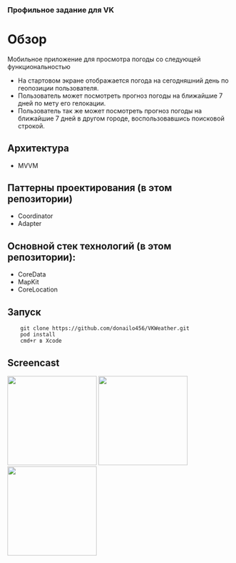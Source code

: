 ### Профильное задание для VK
# Обзор
Мобильное приложение для просмотра погоды со следующей функциональностью

- На стартовом экране отображается погода на сегодняшний день по геопозиции пользователя.
- Пользователь может посмотреть прогноз погоды на ближайшие 7 дней по мету его гелокации.
- Пользователь так же может посмотреть прогноз погоды на ближайшие 7 дней в другом городе, воспользовавшись поисковой строкой.

## Архитектура
- MVVM

## Паттерны проектирования (в этом репозитории)

- Coordinator
- Adapter

## Основной стек технологий (в этом репозитории):

- CoreData
- MapKit
- CoreLocation

## Запуск

```
    git clone https://github.com/donailo456/VKWeather.git
    pod install
    cmd+r в Xcode 
```

## Screencast

<img src="https://sun9-78.userapi.com/impg/nR3jQ22fTMpO9-XJb27Dj29Sp6tcBS2ZX4GgMg/xIC5n_LgfZk.jpg?size=998x2160&quality=95&sign=ec6045931de0f6a8fad541d885f9ff72&type=album" width="200" /> <img src="https://sun9-10.userapi.com/impg/fseGsLDgBCqLK0g58eBTiuJPM9p0R_eCWsOGDA/V-efdddInIw.jpg?size=998x2160&quality=95&sign=3c95837253873239a44232c9939b2668&type=album" width="200" /> <img src="https://sun9-8.userapi.com/impg/g0D37D3UtS5ia32syouAoKl8t9Ra4JhtDvYf4A/7_WzZWg-KF4.jpg?size=998x2160&quality=95&sign=20c22489847570a9dc3ced2606c3d502&type=album" width="200" />
